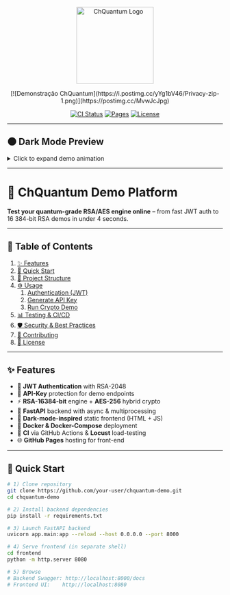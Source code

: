 <!-- ================== -->
<!--   ChQuantum Demo  -->
<!-- ================== -->

<p align="center">
  <img src="https://i.postimg.cc/XJF56tzt/Pilha-Eletromagn-tica.png" alt="ChQuantum Logo" width="180px" />
</p>

<p align="center">
  [![Demonstração ChQuantum](https://i.postimg.cc/yYg1bV46/Privacy-zip-1.png)](https://postimg.cc/MvwJcJpg)
</p>

<p align="center">
  <a href="https://github.com/your-user/chquantum-demo/actions"><img src="https://img.shields.io/github/actions/workflow/status/your-user/chquantum-demo/ci.yml?branch=main&style=for-the-badge&label=CI%20Status&logo=github" alt="CI Status"></a>
  <a href="https://your-user.github.io/chquantum-demo/"><img src="https://img.shields.io/badge/GitHub%20Pages-live-blueviolet?style=for-the-badge&logo=github-pages" alt="Pages"></a>
  <a href="LICENSE"><img src="https://img.shields.io/github/license/your-user/chquantum-demo?style=for-the-badge&logo=opensourceinitiative" alt="License"></a>
</p>

---

## 🌑 Dark Mode Preview

<details>
<summary>Click to expand demo animation</summary>

<video autoplay loop muted playsinline width="600">
  <source src="https://media.giphy.com/media/VxbvpfaTTo3le/giphy.mp4" type="video/mp4">
</video>

*Above: Dark-themed interface animation*

</details>

---

# 🚀 ChQuantum Demo Platform

**Test your quantum-grade RSA/AES engine online** – from fast JWT auth to 16 384-bit RSA demos in under 4 seconds.

---

## 📖 Table of Contents

1. [✨ Features](#-features)  
2. [🚀 Quick Start](#-quick-start)  
3. [📁 Project Structure](#-project-structure)  
4. [⚙️ Usage](#️-usage)  
   1. [Authentication (JWT)](#1-authentication-jwt)  
   2. [Generate API Key](#2-generate-api-key)  
   3. [Run Crypto Demo](#3-run-crypto-demo)  
5. [📊 Testing & CI/CD](#-testing--cicd)  
6. [🛡️ Security & Best Practices](#️-security--best-practices)  
7. [🤝 Contributing](#-contributing)  
8. [📜 License](#-license)

---

## ✨ Features

- 🔐 **JWT Authentication** with RSA-2048  
- 🔑 **API-Key** protection for demo endpoints  
- ⚡ **RSA-16384-bit** engine + **AES-256** hybrid crypto  
- 📡 **FastAPI** backend with async & multiprocessing  
- 🎨 **Dark-mode-inspired** static frontend (HTML + JS)  
- 🐳 **Docker & Docker-Compose** deployment  
- 🔧 **CI** via GitHub Actions & **Locust** load-testing  
- 🌐 **GitHub Pages** hosting for front-end  

---

## 🚀 Quick Start

```bash
# 1) Clone repository
git clone https://github.com/your-user/chquantum-demo.git
cd chquantum-demo

# 2) Install backend dependencies
pip install -r requirements.txt

# 3) Launch FastAPI backend
uvicorn app.main:app --reload --host 0.0.0.0 --port 8000

# 4) Serve frontend (in separate shell)
cd frontend
python -m http.server 8080

# 5) Browse
# Backend Swagger: http://localhost:8000/docs
# Frontend UI:    http://localhost:8080
